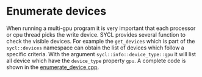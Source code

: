 # Enumerate devices
When running a multi-gpu program it is very important that each processor or  cpu thread picks the write device. SYCL provides several function to check the visible devices. For example the `get_devices` which is part of the `sycl::devices` namespace can obtain the list of devices which follow a specific criteria. With the argument `sycl::info::device_type::gpu` it will list all device which have the `device_type` property `gpu`. 
A complete code is shown in the  [enumerate_device.cpp](enumerate_device.cpp).


